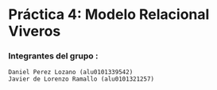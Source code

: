 # Práctica 4: Modelo Relacional Viveros <br>
### Integrantes del grupo : <br>
	Daniel Perez Lozano (alu0101339542) 
	Javier de Lorenzo Ramallo (alu0101321257)
